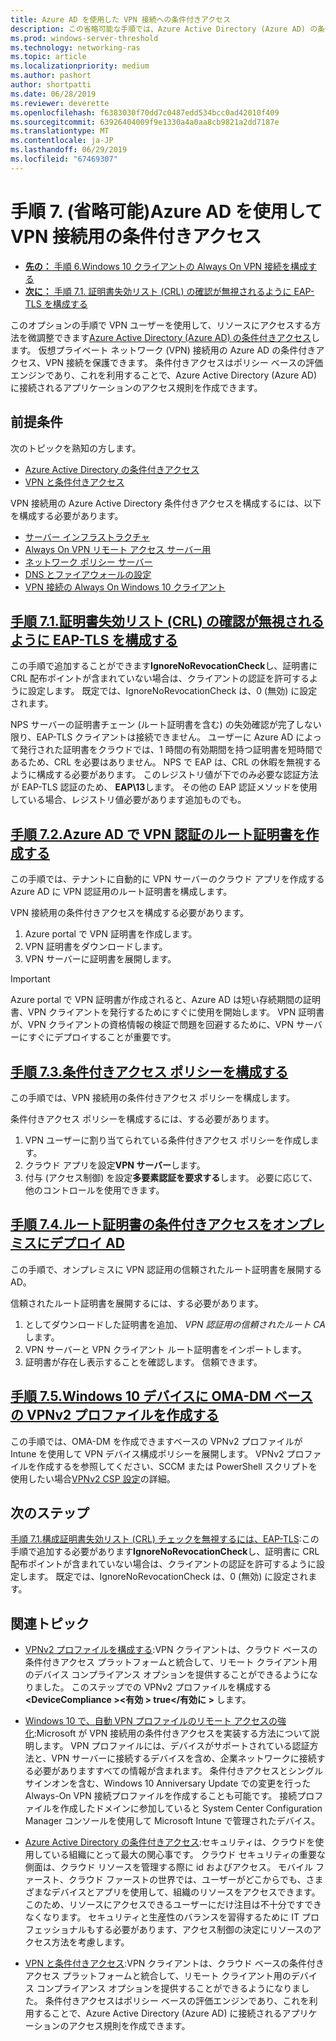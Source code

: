 ```yaml
---
title: Azure AD を使用した VPN 接続への条件付きアクセス
description: この省略可能な手順では、Azure Active Directory (Azure AD) の条件付きアクセスを使用して、リソース VPN ユーザーのアクセスを承認する方法を微調整できます。
ms.prod: windows-server-threshold
ms.technology: networking-ras
ms.topic: article
ms.localizationpriority: medium
ms.author: pashort
author: shortpatti
ms.date: 06/28/2019
ms.reviewer: deverette
ms.openlocfilehash: f6383030f70dd7c0487edd534bcc0ad42010f409
ms.sourcegitcommit: 63926404009f9e1330a4a0aa8cb9821a2dd7187e
ms.translationtype: MT
ms.contentlocale: ja-JP
ms.lasthandoff: 06/29/2019
ms.locfileid: "67469307"
---
```

# <a name="step-7-optional-conditional-access-for-vpn-connectivity-using-azure-ad"></a>手順 7. (省略可能)Azure AD を使用して VPN 接続用の条件付きアクセス

- [**先の：** 手順 6.Windows 10 クライアントの Always On VPN 接続を構成する](always-on-vpn/deploy/vpn-deploy-client-vpn-connections.md)
- [**次に：** 手順 7.1. 証明書失効リスト (CRL) の確認が無視されるように EAP-TLS を構成する](vpn-config-eap-tls-to-ignore-crl-checking.md)

このオプションの手順で VPN ユーザーを使用して、リソースにアクセスする方法を微調整できます[Azure Active Directory (Azure AD) の条件付きアクセス](https://docs.microsoft.com/azure/active-directory/active-directory-conditional-access-azure-portal)します。 仮想プライベート ネットワーク (VPN) 接続用の Azure AD の条件付きアクセス、VPN 接続を保護できます。 条件付きアクセスはポリシー ベースの評価エンジンであり、これを利用することで、Azure Active Directory (Azure AD) に接続されるアプリケーションのアクセス規則を作成できます。

## <a name="prerequisites"></a>前提条件

次のトピックを熟知の方します。

- [Azure Active Directory の条件付きアクセス](https://docs.microsoft.com/azure/active-directory/active-directory-conditional-access-azure-portal)
- [VPN と条件付きアクセス](https://docs.microsoft.com/windows/access-protection/vpn/vpn-conditional-access)

VPN 接続用の Azure Active Directory 条件付きアクセスを構成するには、以下を構成する必要があります。

- [サーバー インフラストラクチャ](always-on-vpn/deploy/vpn-deploy-server-infrastructure.md)
- [Always On VPN リモート アクセス サーバー用](always-on-vpn/deploy/vpn-deploy-ras.md)
- [ネットワーク ポリシー サーバー](always-on-vpn/deploy/vpn-deploy-nps.md)
- [DNS とファイアウォールの設定](always-on-vpn/deploy/vpn-deploy-dns-firewall.md)
- [VPN 接続の Always On Windows 10 クライアント](always-on-vpn/deploy/vpn-deploy-client-vpn-connections.md)

## <a name="step-71-configure-eap-tls-to-ignore-certificate-revocation-list-crl-checkingvpn-config-eap-tls-to-ignore-crl-checkingmd"></a>[手順 7.1.証明書失効リスト (CRL) の確認が無視されるように EAP-TLS を構成する](vpn-config-eap-tls-to-ignore-crl-checking.md)

この手順で追加することができます**IgnoreNoRevocationCheck**し、証明書に CRL 配布ポイントが含まれていない場合は、クライアントの認証を許可するように設定します。 既定では、IgnoreNoRevocationCheck は、0 (無効) に設定されます。

NPS サーバーの証明書チェーン (ルート証明書を含む) の失効確認が完了しない限り、EAP-TLS クライアントは接続できません。 ユーザーに Azure AD によって発行された証明書をクラウドでは、1 時間の有効期間を持つ証明書を短時間であるため、CRL を必要はありません。 NPS で EAP は、CRL の休暇を無視するように構成する必要があります。 このレジストリ値が下でのみ必要な認証方法が EAP-TLS 認証のため、 **EAP\13**します。 その他の EAP 認証メソッドを使用している場合、レジストリ値必要があります追加ものでも。

## <a name="step-72-create-root-certificates-for-vpn-authentication-with-azure-advpn-create-root-cert-for-vpn-auth-azure-admd"></a>[手順 7.2.Azure AD で VPN 認証のルート証明書を作成する](vpn-create-root-cert-for-vpn-auth-azure-ad.md)

この手順では、テナントに自動的に VPN サーバーのクラウド アプリを作成する Azure AD に VPN 認証用のルート証明書を構成します。  

VPN 接続用の条件付きアクセスを構成する必要があります。

1. Azure portal で VPN 証明書を作成します。
2. VPN 証明書をダウンロードします。
3. VPN サーバーに証明書を展開します。

> [!IMPORTANT]
> Azure portal で VPN 証明書が作成されると、Azure AD は短い存続期間の証明書、VPN クライアントを発行するためにすぐに使用を開始します。 VPN 証明書が、VPN クライアントの資格情報の検証で問題を回避するために、VPN サーバーにすぐにデプロイすることが重要です。

## <a name="step-73-configure-the-conditional-access-policyvpn-config-conditional-access-policymd"></a>[手順 7.3.条件付きアクセス ポリシーを構成する](vpn-config-conditional-access-policy.md)

この手順では、VPN 接続用の条件付きアクセス ポリシーを構成します。

条件付きアクセス ポリシーを構成するには、する必要があります。

1. VPN ユーザーに割り当てられている条件付きアクセス ポリシーを作成します。
2. クラウド アプリを設定**VPN サーバー**します。
3. 付与 (アクセス制御) を設定**多要素認証を要求する**します。  必要に応じて、他のコントロールを使用できます。

## <a name="step-74-deploy-conditional-access-root-certificates-to-on-premises-advpn-deploy-cond-access-root-cert-to-on-premise-admd"></a>[手順 7.4.ルート証明書の条件付きアクセスをオンプレミスにデプロイ AD](vpn-deploy-cond-access-root-cert-to-on-premise-ad.md)

この手順で、オンプレミスに VPN 認証用の信頼されたルート証明書を展開する AD。

信頼されたルート証明書を展開するには、する必要があります。

1. としてダウンロードした証明書を追加、 *VPN 認証用の信頼されたルート CA*します。
2. VPN サーバーと VPN クライアント ルート証明書をインポートします。
3. 証明書が存在し表示することを確認します。 信頼できます。

## <a name="step-75-create-oma-dm-based-vpnv2-profiles-to-windows-10-devicesvpn-create-oma-dm-based-vpnv2-profilesmd"></a>[手順 7.5.Windows 10 デバイスに OMA-DM ベースの VPNv2 プロファイルを作成する](vpn-create-oma-dm-based-vpnv2-profiles.md)

この手順では、OMA-DM を作成できますベースの VPNv2 プロファイルが Intune を使用して VPN デバイス構成ポリシーを展開します。 VPNv2 プロファイルを作成するを参照してください、SCCM または PowerShell スクリプトを使用したい場合[VPNv2 CSP 設定](https://docs.microsoft.com/windows/client-management/mdm/vpnv2-csp)の詳細。

## <a name="next-steps"></a>次のステップ

[手順 7.1.構成証明書失効リスト (CRL) チェックを無視するには、EAP-TLS](vpn-config-eap-tls-to-ignore-crl-checking.md):この手順で追加する必要があります**IgnoreNoRevocationCheck**し、証明書に CRL 配布ポイントが含まれていない場合は、クライアントの認証を許可するように設定します。 既定では、IgnoreNoRevocationCheck は、0 (無効) に設定されます。

## <a name="related-topics"></a>関連トピック

- [VPNv2 プロファイルを構成する](https://docs.microsoft.com/windows/access-protection/vpn/vpn-conditional-access):VPN クライアントは、クラウド ベースの条件付きアクセス プラットフォームと統合して、リモート クライアント用のデバイス コンプライアンス オプションを提供することができるようになりました。 このステップでの VPNv2 プロファイルを構成する **\<DeviceCompliance >\<有効 > true\</有効に >** します。

- [Windows 10 で、自動 VPN プロファイルのリモート アクセスの強化](https://www.microsoft.com/itshowcase/Article/Content/894/Enhancing-remote-access-in-Windows-10-with-an-automatic-VPN-profile):Microsoft が VPN 接続用の条件付きアクセスを実装する方法について説明します。 VPN プロファイルには、デバイスがサポートされている認証方法と、VPN サーバーに接続するデバイスを含め、企業ネットワークに接続する必要がありますすべての情報が含まれます。 条件付きアクセスとシングル サインオンを含む、Windows 10 Anniversary Update での変更を行った Always-On VPN 接続プロファイルを作成することも可能です。 接続プロファイルを作成したドメインに参加していると System Center Configuration Manager コンソールを使用して Microsoft Intune で管理されたデバイス。

- [Azure Active Directory の条件付きアクセス](https://docs.microsoft.com/azure/active-directory/active-directory-conditional-access-azure-portal):セキュリティは、クラウドを使用している組織にとって最大の関心事です。 クラウド セキュリティの重要な側面は、クラウド リソースを管理する際に id およびアクセス。 モバイル ファースト、クラウド ファーストの世界では、ユーザーがどこからでも、さまざまなデバイスとアプリを使用して、組織のリソースをアクセスできます。 このため、リソースにアクセスできるユーザーにだけ注目は不十分ですできなくなります。 セキュリティと生産性のバランスを習得するために IT プロフェッショナルもする必要があります、アクセス制御の決定にリソースのアクセス方法を考慮します。

- [VPN と条件付きアクセス](https://docs.microsoft.com/windows/access-protection/vpn/vpn-conditional-access):VPN クライアントは、クラウド ベースの条件付きアクセス プラットフォームと統合して、リモート クライアント用のデバイス コンプライアンス オプションを提供することができるようになりました。 条件付きアクセスはポリシー ベースの評価エンジンであり、これを利用することで、Azure Active Directory (Azure AD) に接続されるアプリケーションのアクセス規則を作成できます。

